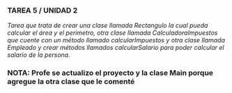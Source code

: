 ###  TAREA 5 / UNIDAD 2

*Tarea que trata de crear una clase llamada Rectangulo la cual pueda calcular el área y el perimetro, otra clase llamada CalculadoraImpuestos que cuente con un método llamado calcularImpuestos y otra clase llamada Empleado y crear métodos llamados calcularSalario para poder calcular el salario de la persona.*

### NOTA: Profe se actualizo el proyecto y la clase Main porque agregue la otra clase que le comenté